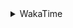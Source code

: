 <details>
 <summary>WakaTime</summary>

<!--START_SECTION:waka-->
![Profile Views](http://img.shields.io/badge/Profile%20Views-0-blue)

**🐱 My GitHub Data** 

> 🏆 448 Contributions in the Year 2021
 > 
> 📦 249.1 kB Used in GitHub's Storage 
 > 
> 🚫 Not Opted to Hire
 > 
> 📜 49 Public Repositories 
 > 
> 🔑 1 Private Repository 
 > 
**I'm an Early 🐤** 

```text
🌞 Morning    46 commits     ███░░░░░░░░░░░░░░░░░░░░░░   13.98% 
🌆 Daytime    129 commits    █████████░░░░░░░░░░░░░░░░   39.21% 
🌃 Evening    130 commits    ██████████░░░░░░░░░░░░░░░   39.51% 
🌙 Night      24 commits     █░░░░░░░░░░░░░░░░░░░░░░░░   7.29%

```
📅 **I'm Most Productive on Thursday** 

```text
Monday       56 commits     ████░░░░░░░░░░░░░░░░░░░░░   17.02% 
Tuesday      51 commits     ████░░░░░░░░░░░░░░░░░░░░░   15.5% 
Wednesday    49 commits     ███░░░░░░░░░░░░░░░░░░░░░░   14.89% 
Thursday     63 commits     ████░░░░░░░░░░░░░░░░░░░░░   19.15% 
Friday       43 commits     ███░░░░░░░░░░░░░░░░░░░░░░   13.07% 
Saturday     31 commits     ██░░░░░░░░░░░░░░░░░░░░░░░   9.42% 
Sunday       36 commits     ██░░░░░░░░░░░░░░░░░░░░░░░   10.94%

```


📊 **This Week I Spent My Time On** 

```text
⌚︎ Time Zone: Asia/Shanghai

💬 Programming Languages: 
Go                       26 hrs 44 mins      ██████████████░░░░░░░░░░░   58.55% 
Rust                     13 hrs 32 mins      ███████░░░░░░░░░░░░░░░░░░   29.66% 
JavaScript               47 mins             ░░░░░░░░░░░░░░░░░░░░░░░░░   1.73% 
Markdown                 45 mins             ░░░░░░░░░░░░░░░░░░░░░░░░░   1.67% 
Other                    39 mins             ░░░░░░░░░░░░░░░░░░░░░░░░░   1.45%

🔥 Editors: 
VS Code                  45 hrs 40 mins      █████████████████████████   100.0%

🐱‍💻 Projects: 
matcloud                 10 hrs 29 mins      █████░░░░░░░░░░░░░░░░░░░░   22.95% 
leetcode-rust            7 hrs 8 mins        ████░░░░░░░░░░░░░░░░░░░░░   15.62% 
6.824                    6 hrs 22 mins       ███░░░░░░░░░░░░░░░░░░░░░░   13.95% 
rust                     4 hrs 18 mins       ██░░░░░░░░░░░░░░░░░░░░░░░   9.42% 
microservices-example    3 hrs 59 mins       ██░░░░░░░░░░░░░░░░░░░░░░░   8.72%

💻 Operating System: 
Windows                  39 hrs 18 mins      █████████████████████░░░░   86.03% 
Linux                    6 hrs 22 mins       ███░░░░░░░░░░░░░░░░░░░░░░   13.97%

```

**I Mostly Code in Go** 

```text
Go                       16 repos            ███████████░░░░░░░░░░░░░░   47.06% 
Java                     9 repos             ██████░░░░░░░░░░░░░░░░░░░   26.47% 
Python                   2 repos             █░░░░░░░░░░░░░░░░░░░░░░░░   5.88% 
Vue                      2 repos             █░░░░░░░░░░░░░░░░░░░░░░░░   5.88% 
C#                       1 repo              ░░░░░░░░░░░░░░░░░░░░░░░░░   2.94%

```


**Timeline**

![Chart not found](https://raw.githubusercontent.com/MaoLongLong/MaoLongLong/main/charts/bar_graph.png) 


 Last Updated on 07/10/2021
<!--END_SECTION:waka-->

</details>
